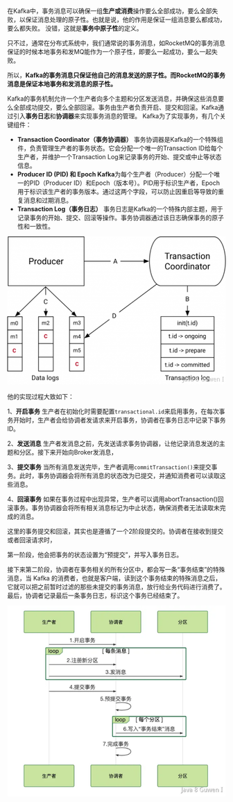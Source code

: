 在Kafka中，事务消息可以确保一组**生产或消费**操作要么全部成功，要么全部失败，以保证消息处理的原子性。也就是说，他的作用是保证一组消息要么都成功，要么都失败。  没错，这就是**事务中原子性**的定义。  

只不过，通常在分布式系统中，我们通常说的事务消息，如RocketMQ的事务消息保证的时候本地事务和发MQ能作为一个原子性，即要么一起成功，要么一起失败。 

所以，**Kafka的事务消息只保证他自己的消息发送的原子性。而RocketMQ的事务消息是保证本地事务和发消息的原子性。** 

Kafka的事务机制允许一个生产者向多个主题和分区发送消息，并确保这些消息要么全部成功提交，要么全部回滚。事务由生产者负责开启、提交和回滚。Kafka通过引入**事务日志**和**协调器**来实现事务消息的管理。    Kafka为了实现事务，有几个关键组件：  

- **Transaction Coordinator（事务协调器）** 事务协调器是Kafka的一个特殊组件，负责管理生产者的事务状态。它会分配一个唯一的Transaction ID给每个生产者，并维护一个Transaction Log来记录事务的开始、提交或中止等状态信息。  
- **Producer ID (PID) 和 Epoch Kafka**为每个生产者（Producer）分配一个唯一的PID（Producer ID）和Epoch（版本号）。PID用于标识生产者，Epoch用于标识该生产者的事务版本。通过这两个字段，可以防止因重启等导致的重复消息和过期消息。  
- **Transaction Log（事务日志）** 事务日志是Kafka的一个特殊内部主题，用于记录事务的开始、提交、回滚等操作。事务协调器通过该日志确保事务的原子性和一致性。 

![img](assets/c8c286a5e32ee324c8a32ba967d1f2f4.png)

他的实现过程大致如下：  

1、**开启事务**  生产者在初始化时需要配置`transactional.id`来启用事务，在每次事务开始时，生产者会给协调者发请求来开启事务，协调者在事务日志中记录下事务 ID。  

2、**发送消息** 生产者发消息之前，先发送请求事务协调器，让他记录消息发送的主题和分区。接下来开始向Broker发消息，  

3、**提交事务** 当所有消息发送完毕，生产者调用`commitTransaction()`来提交事务。此时，事务协调器会将所有消息的状态改为已提交，并通知消费者可以读取这些消息。 

4、**回滚事务** 如果在事务过程中出现异常，生产者可以调用abortTransaction()回滚事务。事务协调器会将所有相关消息标记为中止状态，确保消费者无法读取未完成的消息。   

这里的事务提交和回滚，其实也是遵循了一个2阶段提交的。协调者在接收到提交或者回滚请求时，

第一阶段，他会把事务的状态设置为“预提交”，并写入事务日志。

接下来第二阶段，协调者在事务相关的所有分区中，都会写一条“事务结束”的特殊消息，当 Kafka 的消费者，也就是客户端，读到这个事务结束的特殊消息之后，它就可以把之前暂时过滤的那些未提交的事务消息，放行给业务代码进行消费了。最后，协调者记录最后一条事务日志，标识这个事务已经结束了。    

![img](assets/27742f00f70ead8c7194ef1aab503efe.png) 